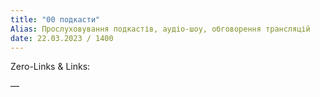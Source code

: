```yaml
---
title: "00 подкасти"
Alias: Прослуховування подкастів, аудіо-шоу, обговорення трансляцій
date: 22.03.2023 / 1400  
---
```

Zero-Links & Links:  


—  
